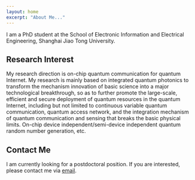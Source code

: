 ```yaml
---
layout: home
excerpt: "About Me..."
---
```


I am a PhD student at the School of Electronic Information and Electrical Engineering, Shanghai Jiao Tong University.  
   

## Research Interest
My research direction is on-chip quantum communication for quantum Internet. My research is mainly based on integrated quantum photonics to transform the mechanism innovation of basic science into a major technological breakthrough, so as to further promote the large-scale, efficient and secure deployment of quantum resources in the quantum Internet, including but not limited to continuous variable quantum communication, quantum access network, and the integration mechanism of quantum communication and sensing that breaks the basic physical limits. On-chip device independent/semi-device independent quantum random number generation, etc.   

## Contact Me
I am currently looking for a postdoctoral position. If you are interested, please contact me via <a href="mailto:NingJingZhiYuan_SJTU@sjtu.edu.cn">email</a>.
